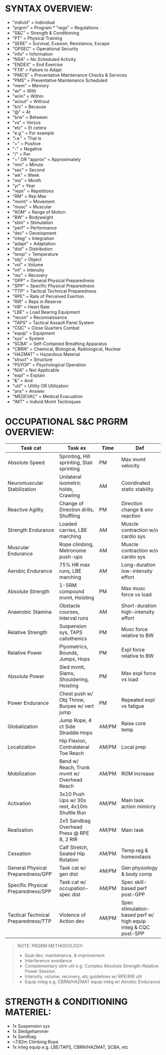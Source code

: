 # SYNTAX OVERVIEW:
* "individ" = Individual
* "prgrm" = Program                                                                                                                 * "regs" = Regulations                                      
* "S&C" = Strength & Conditioning
* "PT" = Physical Training
* "SERE" = Survival, Evasion, Resistance, Escape
* "OPSEC" = Operational Security
* "info" = Information
* "NSA" = No Scheduled Activity
* "ENDEX" = End Exercise
* "FTA" = Failure to Adapt
* "PMCS" = Preventative Maintenance Checks & Services
* "PMS" = Preventative Maintenance Scheduled
* "mem" = Memory
* "w/" = With
* "w/in" = Within
* "w/out" = Without
* "b/c" = Because
* "@" = At
* "b/w" = Between
* "vs" = Versus
* "etc" = Et cetera
* "e.g." = For example
* "i.e." = That is
* "+" = Positive
* "-" = Negative
* "/" = Per
* "~" OR "approx" = Approximately
* "min" = Minute
* "sec" = Second
* "wk" = Week
* "mo" = Month
* "yr" = Year
* "reps" = Repetitions
* "RM" = Rep Max
* "mvmt" = Movement
* "musc" = Muscular
* "ROM" = Range of Motion
* "BW" = Bodyweight
* "stim" = Stimulation
* "perf" = Performance
* "dev" = Development
* "integ" = Integration
* "adapt" = Adaptation
* "dist" = Distribution
* "temp" = Temperature
* "obj" = Object
* "vol" = Volume
* "int" = Intensity
* "rec" = Recovery
* "GPP" = General Physical Preparedness
* "SPP" = Specific Physical Preparedness
* "TTP" = Tactical Technical Preparedness
* "RPE" = Rate of Perceived Exertion
* "RIR" = Reps in Reserve
* "HR" = Heart Rate
* "LBE" = Load Bearing Equipment
* "recon" = Reconnaissance
* "TAPS" = Tactical Assault Panel System
* "CQC" = Close Quarters Combat
* "equip" = Equipment
* "sys" = System
* "SCBA" = Self-Contained Breathing Apparatus
* "CBRN" = Chemical, Biological, Radiological, Nuclear
* "HAZMAT" = Hazardous Material
* "struct" = Structure
* "PSYOP" = Psychological Operation
* "N/A" = Not Applicable
* "expl" = Explain
* "&" = And
* "util" = Utility OR Utilization
* "ans" = Answer
* "MEDEVAC" = Medical Evacuation
* "IMT" = Individ Mvmt Techniques

# OCCUPATIONAL S&C PRGRM OVERVIEW:

| Task cat                             | Task ex                                             | Time  | Def                                 |
|--------------------------------------|-----------------------------------------------------|-------|-------------------------------------|
| Absolute Speed             | Sprinting, Hill sprinting, Stair sprinting          | PM    | Max mvmt velocity                   |
| Neuromuscular Stabilization    | Unilateral isometric holds, Crawling                | AM    | Coordinated static stability        |
| Reactive Agility              | Change of Direction drills, Shuffling               | PM    | Direction change & env reaction    |
| Strength Endurance             | Loaded carries, LBE marching                   | AM    | Muscle contraction w/o cardio sys   |
| Muscular Endurance             | Rope climbing, Metronome push-ups                   | AM    | Muscle contraction w/o cardio sys   |
| Aerobic Endurance               | 75% HR max runs, LBE marching                       | AM    | Long-duration low-intensity effort  |
| Absolute Strength              | 1-5RM compound mvmt, Hoisting                       | PM    | Max musc force vs load              |
| Anaerobic Stamina               | Obstacle courses, Interval runs                     | AM    | Short-duration high-intensity effort|
| Relative Strength               | Suspension sys, TAPS calisthenics                   | PM    | Musc force relative to BW           |
| Relative Power                 | Plyometrics, Bounds, Jumps, Hops                    | PM    | Expl force relative to BW           |
| Absolute Power             | Sled mvmt, Slams, Shouldering, Hoisting             | PM    | Max expl force vs load              |
| Power Endurance        | Chest push w/ Obj Throw, Burpee w/ vert jump        | PM    | Repeated expl vs fatigue            |
| Globalization           | Jump Rope, 4 ct Side Straddle Hops                  | AM/PM | Raise core temp                     |
| Localization              | Hip Flexion, Contralateral Toe Reach                | AM/PM | Local prep                          |
| Mobilization            | Bend w/ Reach, Trunk mvmt w/ Overhead Reach         | AM/PM | ROM increase                        | 
| Activation              | 3x10 Push Ups w/ 30s rest, 4x10m Shuttle Run        | AM/PM | Main task action mimicry                   |
| Realization              | 2x5 Sandbag Overhead Press @ RPE 8, 2 RIR           | AM/PM | Main task                           |
| Cessation               | Calf Stretch, Seated Hip Rotation                   | AM/PM | Temp reg & homeostasis              |
| General Physical Preparedness/GPP  | Task cat w/ gen dist                                | AM/PM | Gen physiology & body comp       |
| Specific Physical Preparedness/SPP | Task cat w/ occupation-spec dist                               | AM/PM | Spec skill-based perf post-GPP           |
| Tactical Technical Preparedness/TTP | Violence of Action dev                               | AM/PM | Spec stimulation-based perf w/ high equip integ & CQC post-SPP           |

> NOTE: 
> PRGRM METHODOLOGY:
> * Qual dev, maintenance, & improvement
> * Interference avoidance
> * Complementary stim util e.g. Complex Absolute Strength-Relative Power Session
> * Intensity, volume, recovery, etc guidelines w/ RPE/RIR util 
> * Equip integ e.g. CBRN/HAZMAT equip integ w/ Aerobic Endurance 
# STRENGTH & CONDITIONING MATERIEL:
* 1x Suspension sys
* 1x Sledgehammer
* 1x Sandbag
* ~7.82m Climbing Rope
* 1x integ equip e.g. LBE/TAPS, CBRN/HAZMAT, SCBA, etc

